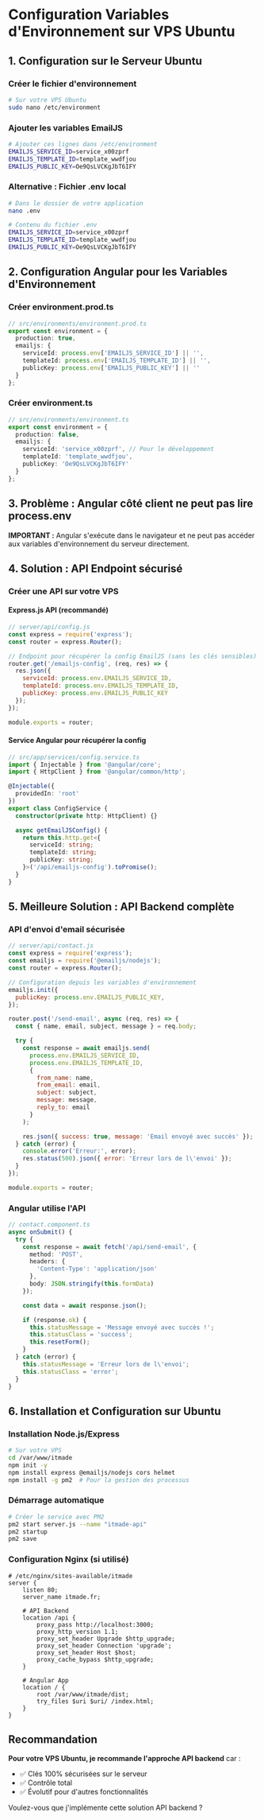 # Configuration Variables d'Environnement sur VPS Ubuntu

## 1. Configuration sur le Serveur Ubuntu

### Créer le fichier d'environnement
```bash
# Sur votre VPS Ubuntu
sudo nano /etc/environment
```

### Ajouter les variables EmailJS
```bash
# Ajouter ces lignes dans /etc/environment
EMAILJS_SERVICE_ID=service_x00zprf
EMAILJS_TEMPLATE_ID=template_wwdfjou  
EMAILJS_PUBLIC_KEY=Oe9QsLVCKgJbT6IFY
```

### Alternative : Fichier .env local
```bash
# Dans le dossier de votre application
nano .env

# Contenu du fichier .env
EMAILJS_SERVICE_ID=service_x00zprf
EMAILJS_TEMPLATE_ID=template_wwdfjou
EMAILJS_PUBLIC_KEY=Oe9QsLVCKgJbT6IFY
```

## 2. Configuration Angular pour les Variables d'Environnement

### Créer environment.prod.ts
```typescript
// src/environments/environment.prod.ts
export const environment = {
  production: true,
  emailjs: {
    serviceId: process.env['EMAILJS_SERVICE_ID'] || '',
    templateId: process.env['EMAILJS_TEMPLATE_ID'] || '',
    publicKey: process.env['EMAILJS_PUBLIC_KEY'] || ''
  }
};
```

### Créer environment.ts
```typescript
// src/environments/environment.ts
export const environment = {
  production: false,
  emailjs: {
    serviceId: 'service_x00zprf', // Pour le développement
    templateId: 'template_wwdfjou',
    publicKey: 'Oe9QsLVCKgJbT6IFY'
  }
};
```

## 3. Problème : Angular côté client ne peut pas lire process.env

**IMPORTANT :** Angular s'exécute dans le navigateur et ne peut pas accéder aux variables d'environnement du serveur directement.

## 4. Solution : API Endpoint sécurisé

### Créer une API sur votre VPS

#### Express.js API (recommandé)
```javascript
// server/api/config.js
const express = require('express');
const router = express.Router();

// Endpoint pour récupérer la config EmailJS (sans les clés sensibles)
router.get('/emailjs-config', (req, res) => {
  res.json({
    serviceId: process.env.EMAILJS_SERVICE_ID,
    templateId: process.env.EMAILJS_TEMPLATE_ID,
    publicKey: process.env.EMAILJS_PUBLIC_KEY
  });
});

module.exports = router;
```

#### Service Angular pour récupérer la config
```typescript
// src/app/services/config.service.ts
import { Injectable } from '@angular/core';
import { HttpClient } from '@angular/common/http';

@Injectable({
  providedIn: 'root'
})
export class ConfigService {
  constructor(private http: HttpClient) {}

  async getEmailJSConfig() {
    return this.http.get<{
      serviceId: string;
      templateId: string;
      publicKey: string;
    }>('/api/emailjs-config').toPromise();
  }
}
```

## 5. Meilleure Solution : API Backend complète

### API d'envoi d'email sécurisée
```javascript
// server/api/contact.js
const express = require('express');
const emailjs = require('@emailjs/nodejs');
const router = express.Router();

// Configuration depuis les variables d'environnement
emailjs.init({
  publicKey: process.env.EMAILJS_PUBLIC_KEY,
});

router.post('/send-email', async (req, res) => {
  const { name, email, subject, message } = req.body;

  try {
    const response = await emailjs.send(
      process.env.EMAILJS_SERVICE_ID,
      process.env.EMAILJS_TEMPLATE_ID,
      {
        from_name: name,
        from_email: email,
        subject: subject,
        message: message,
        reply_to: email
      }
    );

    res.json({ success: true, message: 'Email envoyé avec succès' });
  } catch (error) {
    console.error('Erreur:', error);
    res.status(500).json({ error: 'Erreur lors de l\'envoi' });
  }
});

module.exports = router;
```

### Angular utilise l'API
```typescript
// contact.component.ts
async onSubmit() {
  try {
    const response = await fetch('/api/send-email', {
      method: 'POST',
      headers: {
        'Content-Type': 'application/json'
      },
      body: JSON.stringify(this.formData)
    });

    const data = await response.json();

    if (response.ok) {
      this.statusMessage = 'Message envoyé avec succès !';
      this.statusClass = 'success';
      this.resetForm();
    }
  } catch (error) {
    this.statusMessage = 'Erreur lors de l\'envoi';
    this.statusClass = 'error';
  }
}
```

## 6. Installation et Configuration sur Ubuntu

### Installation Node.js/Express
```bash
# Sur votre VPS
cd /var/www/itmade
npm init -y
npm install express @emailjs/nodejs cors helmet
npm install -g pm2  # Pour la gestion des processus
```

### Démarrage automatique
```bash
# Créer le service avec PM2
pm2 start server.js --name "itmade-api"
pm2 startup
pm2 save
```

### Configuration Nginx (si utilisé)
```nginx
# /etc/nginx/sites-available/itmade
server {
    listen 80;
    server_name itmade.fr;
    
    # API Backend
    location /api {
        proxy_pass http://localhost:3000;
        proxy_http_version 1.1;
        proxy_set_header Upgrade $http_upgrade;
        proxy_set_header Connection 'upgrade';
        proxy_set_header Host $host;
        proxy_cache_bypass $http_upgrade;
    }
    
    # Angular App
    location / {
        root /var/www/itmade/dist;
        try_files $uri $uri/ /index.html;
    }
}
```

## Recommandation

**Pour votre VPS Ubuntu, je recommande l'approche API backend** car :
- ✅ Clés 100% sécurisées sur le serveur
- ✅ Contrôle total
- ✅ Évolutif pour d'autres fonctionnalités

Voulez-vous que j'implémente cette solution API backend ?